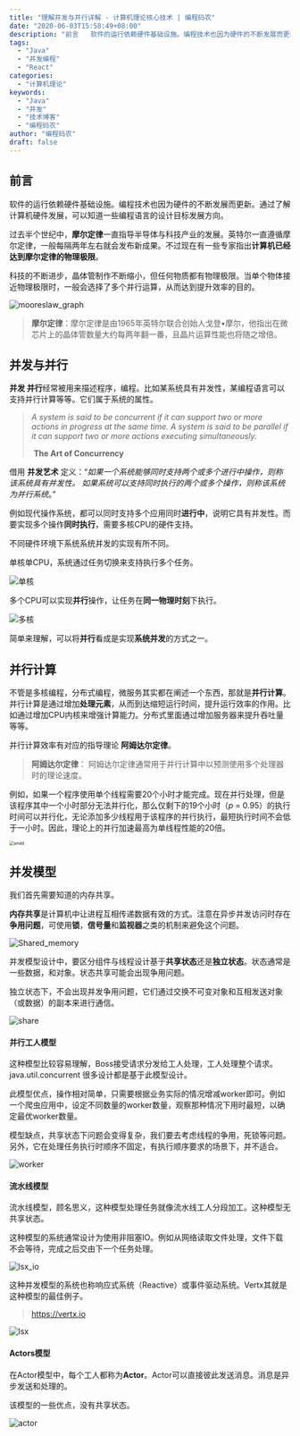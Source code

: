 ```yaml
---
title: "理解并发与并行详解 - 计算机理论核心技术 | 编程码农"
date: "2020-06-03T15:58:49+08:00"
description: "前言 ​	软件的运行依赖硬件基础设施。编程技术也因为硬件的不断发展而更新。通过了解计算机硬件发展，可以知道一些编程语言的设计目标发展方向。 过去半个世纪中，摩尔定律一直指导半导体与科技产业的发展。英特尔一直遵循摩尔定律，一般每隔两年左右就会发布新成果。不过现在有一些专家指出计算机已经达到摩尔定律的物..."
tags:
  - "Java"
  - "并发编程"
  - "React"
categories:
  - "计算机理论"
keywords:
  - "Java"
  - "并发"
  - "技术博客"
  - "编程码农"
author: "编程码农"
draft: false
---
```


## 前言

​	软件的运行依赖硬件基础设施。编程技术也因为硬件的不断发展而更新。通过了解计算机硬件发展，可以知道一些编程语言的设计目标发展方向。

过去半个世纪中，**摩尔定律**一直指导半导体与科技产业的发展。英特尔一直遵循摩尔定律，一般每隔两年左右就会发布新成果。不过现在有一些专家指出**计算机已经达到摩尔定律的物理极限**。

科技的不断进步，晶体管制作不断缩小，但任何物质都有物理极限。当单个物体接近物理极限时，一般会选择了多个并行运算，从而达到提升效率的目的。



![mooreslaw_graph](https://blogs-on.oss-cn-beijing.aliyuncs.com/imgs/mooreslaw_graph.png)

> **摩尔定律**：摩尔定律是由1965年英特尔联合创始人戈登•摩尔，他指出在微芯片上的晶体管数量大约每两年翻一番，且晶片运算性能也将随之增倍。



## 并发与并行

**并发 并行**经常被用来描述程序，编程。比如某系统具有并发性，某编程语言可以支持并行计算等等。它们属于系统的属性。



> *A system is said to be* *concurrent* *if it can support two or more actions* *in progress* *at the same time. A system is said to be* *parallel* *if it can support two or more actions executing simultaneously.*
>
> ​																										**The Art of Concurrency**

借用 **并发艺术** 定义：“*如果一个系统能够同时支持两个或多个进行中操作，则称该系统具有并发性。 如果系统可以支持同时执行的两个或多个操作，则称该系统为并行系统*。”

例如现代操作系统，都可以同时支持多个应用同时**进行中**，说明它具有并发性。而要实现多个操作**同时执行**，需要多核CPU的硬件支持。

不同硬件环境下系统系统并发的实现有所不同。

单核单CPU，系统通过任务切换来支持执行多个任务。

![单核](https://blogs-on.oss-cn-beijing.aliyuncs.com/imgs/%E5%8D%95%E6%A0%B8.png)

多个CPU可以实现**并行**操作，让任务在**同一物理时刻**下执行。

![多核](https://blogs-on.oss-cn-beijing.aliyuncs.com/imgs/%E5%A4%9A%E6%A0%B8-1181784.png)

简单来理解，可以将**并行**看成是实现**系统并发**的方式之一。



## 并行计算

不管是多核编程，分布式编程，微服务其实都在阐述一个东西，那就是**并行计算**。并行计算是通过增加**处理元素**，从而到达缩短运行时间，提升运行效率的作用。比如通过增加CPU内核来增强计算能力。分布式里面通过增加服务器来提升吞吐量等等。

并行计算效率有对应的指导理论 **阿姆达尔定律**。

> **阿姆达尔定律**： 阿姆达尔定律通常用于并行计算中以预测使用多个处理器时的理论速度。



例如，如果一个程序使用单个线程需要20个小时才能完成。现在并行处理，但是该程序其中一个小时部分无法并行化，那么仅剩下的19个小时（*p* = 0.95）的执行时间可以并行化，无论添加多少线程用于该程序的并行执行，最短执行时间不会低于一小时。因此，理论上的并行加速最高为单线程性能的20倍。

<img src="https://blogs-on.oss-cn-beijing.aliyuncs.com/imgs/amdd.png" alt="amdd" style="zoom:50%;" />





## 并发模型

我们首先需要知道的内存共享。

 **内存共享**是计算机中让进程互相传递数据有效的方式。注意在异步并发访问时存在**争用问题**，可使用**锁**，**信号量**和**监视器**之类的机制来避免这个问题。

![Shared_memory](https://blogs-on.oss-cn-beijing.aliyuncs.com/imgs/Shared_memory-1250777.png)



并发模型设计中，要区分组件与线程设计基于**共享状态**还是**独立状态**。状态通常是一些数据，和对象。状态共享可能会出现争用问题。

独立状态下，不会出现并发争用问题，它们通过交换不可变对象和互相发送对象（或数据）的副本来进行通信。



![share](https://blogs-on.oss-cn-beijing.aliyuncs.com/imgs/share-1264875.png)



#### 并行工人模型

这种模型比较容易理解，Boss接受请求分发给工人处理，工人处理整个请求。 java.util.concurrent 很多设计都是基于此模型设计。

此模型优点，操作相对简单，只需要根据业务实际的情况增减worker即可。例如一个爬虫应用中，设定不同数量的worker数量，观察那种情况下用时最短，以确定最优worker数量。

模型缺点，共享状态下问题会变得复杂，我们要去考虑线程的争用，死锁等问题。另外，它在处理任务执行时顺序不固定，有执行顺序要求的场景下，并不适合。



![worker](https://blogs-on.oss-cn-beijing.aliyuncs.com/imgs/worker.png)



#### 流水线模型

流水线模型，顾名思义，这种模型处理任务就像流水线工人分段加工。这种模型无共享状态。

这种模型的系统通常设计为使用非阻塞IO。例如从网络读取文件处理，文件下载不会等待，完成之后交由下一个任务处理。

![lsx_io](https://blogs-on.oss-cn-beijing.aliyuncs.com/imgs/lsx_io-1327998.png)

这种并发模型的系统也称响应式系统（Reactive）或事件驱动系统。Vertx其就是这种模型的最佳例子。

> https://vertx.io

![lsx](https://blogs-on.oss-cn-beijing.aliyuncs.com/imgs/lsx.png)

#### Actors模型

在Actor模型中，每个工人都称为**Actor**。Actor可以直接彼此发送消息。消息是异步发送和处理的。

该模型的一些优点，没有共享状态。

![actor](https://blogs-on.oss-cn-beijing.aliyuncs.com/imgs/actor-1328511.png)

​	
